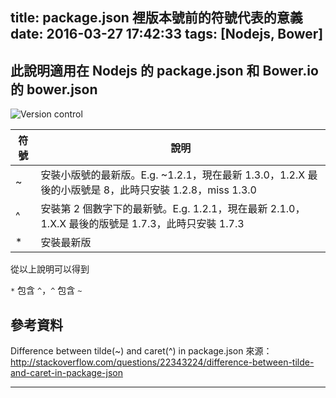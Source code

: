 title: package.json 裡版本號前的符號代表的意義
date: 2016-03-27 17:42:33
tags: [Nodejs, Bower]
---

## 此說明適用在 Nodejs 的 package.json 和 Bower.io 的 bower.json

![Version control](http://blog.ivanwei.co/images/nodejs/version-control.png)

<!--more-->

| 符號 | 說明 |
|---|---|
| ~ | 安裝小版號的最新版。E.g. ~1.2.1，現在最新 1.3.0，1.2.X 最後的小版號是 8，此時只安裝 1.2.8，miss 1.3.0 |
| ^ | 安裝第 2 個數字下的最新號。E.g. 1.2.1，現在最新 2.1.0，1.X.X 最後的版號是 1.7.3，此時只安裝 1.7.3 |
| \* | 安裝最新版 |

從以上說明可以得到

`*` 包含 `^`，`^` 包含 `~`


## 參考資料

Difference between tilde(~) and caret(^) in package.json
來源：http://stackoverflow.com/questions/22343224/difference-between-tilde-and-caret-in-package-json

---
